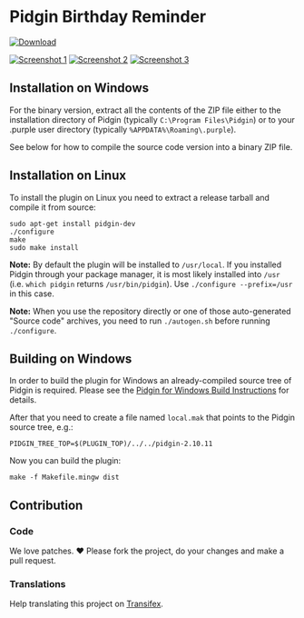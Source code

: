 # Pidgin Birthday Reminder

[![Download](https://img.shields.io/badge/Download-Latest_Release-brightgreen.svg?style=flat)](https://github.com/kgraefe/pidgin-birthday-reminder/releases/latest)

[![Screenshot 1](https://cloud.githubusercontent.com/assets/3797324/11967672/16ac8a7c-a905-11e5-9e58-7b3bc856330a.png)](https://cloud.githubusercontent.com/assets/3797324/11967670/16aaf504-a905-11e5-9fca-3764fed95c39.png)
[![Screenshot 2](https://cloud.githubusercontent.com/assets/3797324/11967671/16abaf94-a905-11e5-8330-cad1e7118979.png)](https://cloud.githubusercontent.com/assets/3797324/11967669/16aa9014-a905-11e5-8a78-7fb248e1c0ea.png)
[![Screenshot 3](https://cloud.githubusercontent.com/assets/3797324/11967673/16b0aa30-a905-11e5-934a-5e0b02d5e51b.png)](https://cloud.githubusercontent.com/assets/3797324/11967674/16b12988-a905-11e5-98e7-37540049b24b.png)


## Installation on Windows

For the binary version, extract all the contents of the ZIP file either to the
installation directory of Pidgin (typically `C:\Program Files\Pidgin`) or to
your .purple user directory (typically `%APPDATA%\Roaming\.purple`).

See below for how to compile the source code version into a binary ZIP file.

## Installation on Linux

To install the plugin on Linux you need to extract a release tarball and compile it from source:

    sudo apt-get install pidgin-dev
    ./configure
    make
    sudo make install

**Note:** By default the plugin will be installed to `/usr/local`.  If you
installed Pidgin through your package manager, it is most likely installed into
`/usr` (i.e. `which pidgin` returns `/usr/bin/pidgin`). Use
`./configure --prefix=/usr` in this case.

**Note:** When you use the repository directly or one of those auto-generated "Source code" archives, you need to run `./autogen.sh` before running `./configure`.


## Building on Windows

In order to build the plugin for Windows an already-compiled source tree of
Pidgin is required. Please see the [Pidgin for Windows Build Instructions](https://developer.pidgin.im/wiki/BuildingWinPidgin)
for details.

After that you need to create a file named `local.mak` that points to the Pidgin source tree, e.g.:

    PIDGIN_TREE_TOP=$(PLUGIN_TOP)/../../pidgin-2.10.11

Now you can build the plugin:

    make -f Makefile.mingw dist

## Contribution

### Code
We love patches. :heart: Please fork the project, do your changes and make a pull request.

### Translations
Help translating this project on [Transifex](https://www.transifex.com/projects/p/pidgin-birthday-reminder/).

